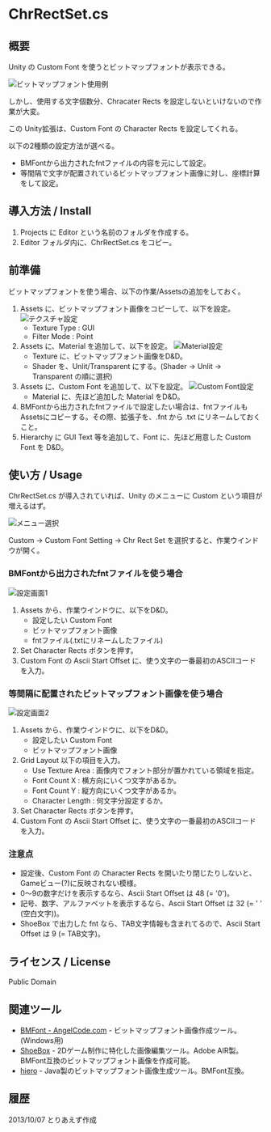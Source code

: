 ChrRectSet.cs
=================

概要
---------

Unity の Custom Font を使うとビットマップフォントが表示できる。

![ビットマップフォント使用例](./doc/ss01.png)

しかし、使用する文字個数分、Chracater Rects を設定しないといけないので作業が大変。

この Unity拡張は、Custom Font の Character Rects を設定してくれる。

以下の2種類の設定方法が選べる。

* BMFontから出力されたfntファイルの内容を元にして設定。
* 等間隔で文字が配置されているビットマップフォント画像に対し、座標計算をして設定。


導入方法 / Install
-------------------

1. Projects に Editor という名前のフォルダを作成する。
2. Editor フォルダ内に、ChrRectSet.cs をコピー。

前準備
----------

ビットマップフォントを使う場合、以下の作業/Assetsの追加をしておく。

1. Assets に、ビットマップフォント画像をコピーして、以下を設定。 ![テクスチャ設定](./doc/ss02.png)
   * Texture Type : GUI
   * Filter Mode : Point
2. Assets に、Material を追加して、以下を設定。 ![Material設定](./doc/ss03.png)
   * Texture に、ビットマップフォント画像をD&D。
   * Shader を、Unlit/Transparent にする。(Shader → Unlit → Transparent の順に選択)
3. Assets に、Custom Font を追加して、以下を設定。 ![Custom Font設定](./doc/ss04.png)
   * Material に、先ほど追加した Material をD&D。
4. BMFontから出力されたfntファイルで設定したい場合は、fntファイルもAssetsにコピーする。その際、拡張子を、.fnt から .txt にリネームしておくこと。
5. Hierarchy に GUI Text 等を追加して、Font に、先ほど用意した Custom Font を D&D。

使い方 / Usage
----------------

ChrRectSet.cs が導入されていれば、Unity のメニューに Custom という項目が増えるはず。

![メニュー選択](./doc/ss05.png)

Custom → Custom Font Setting → Chr Rect Set を選択すると、作業ウインドウが開く。

### BMFontから出力されたfntファイルを使う場合

![設定画面1](./doc/ss06.png)

1. Assets から、作業ウインドウに、以下をD&D。
   * 設定したい Custom Font
   * ビットマップフォント画像
   * fntファイル(.txtにリネームしたファイル)
2. Set Character Rects ボタンを押す。
3. Custom Font の Ascii Start Offset に、使う文字の一番最初のASCIIコードを入力。

### 等間隔に配置されたビットマップフォント画像を使う場合

![設定画面2](./doc/ss07.png)

1. Assets から、作業ウインドウに、以下をD&D。
   * 設定したい Custom Font
   * ビットマップフォント画像
2. Grid Layout 以下の項目を入力。
   * Use Texture Area : 画像内でフォント部分が置かれている領域を指定。
   * Font Count X : 横方向にいくつ文字があるか。
   * Font Count Y : 縦方向にいくつ文字があるか。
   * Character Length : 何文字分設定するか。
3. Set Character Rects ボタンを押す。
4. Custom Font の Ascii Start Offset に、使う文字の一番最初のASCIIコードを入力。

### 注意点

* 設定後、Custom Font の Character Rects を開いたり閉じたりしないと、Gameビュー(?)に反映されない模様。
* 0～9の数字だけを表示するなら、Ascii Start Offset は 48 (= '0')。
* 記号、数字、アルファベットを表示するなら、Ascii Start Offset は 32 (= ' ' (空白文字))。
* ShoeBox で出力した fnt なら、TAB文字情報も含まれてるので、Ascii Start Offset は 9 (= TAB文字)。

ライセンス / License
-------------------------

Public Domain

関連ツール
--------------

* [BMFont - AngelCode.com](http://www.angelcode.com/products/bmfont/) - ビットマップフォント画像作成ツール。(Windows用)
* [ShoeBox](http://renderhjs.net/shoebox/) - 2Dゲーム制作に特化した画像編集ツール。Adobe AIR製。BMFont互換のビットマップフォント画像を作成可能。
* [hiero](http://code.google.com/p/libgdx/downloads/detail?name=hiero.jar) - Java製のビットマップフォント画像生成ツール。BMFont互換。


履歴
-----------------

2013/10/07 とりあえず作成


   